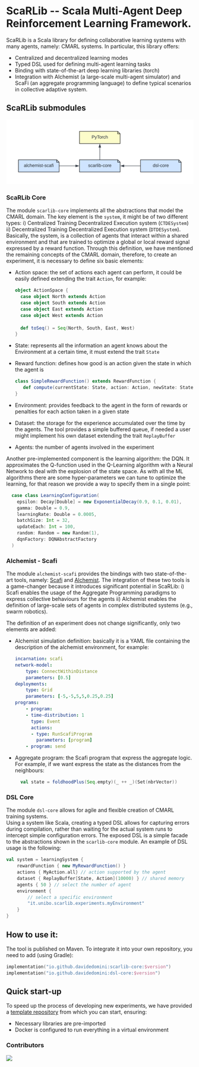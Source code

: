 # ScaRLib -- Scala Multi-Agent Deep Reinforcement Learning Framework.
ScaRLib is a Scala library for defining collaborative learning systems with many agents, namely: CMARL systems. 
In particular, this library offers:
- Centralized and decentralized learning modes
- Typed DSL used for defining multi-agent learning tasks
- Binding with state-of-the-art deep learning libraries (torch)
- Integration with Alchemist (a large-scale multi-agent simulator) and ScaFi (an aggregate programming language) to define typical scenarios in collective adaptive  system.

## ScaRLib submodules

![scarlib-modules](.img/scarlib-modules.png)

### ScaRLib Core
The module `scarlib-core` implements all the abstractions that model the CMARL domain. 
The key element is the `system`, it might be of two different types: 
    i) Centralized Training Decentralized Execution system (`CTDESystem`)
    ii) Decentralized Training Decentralized Execution system (`DTDESystem`).
Basically, the system, is a collection of agents that interact within a shared environment
and that are trained to optimize a global or local reward signal expressed by
a reward function. 
Through this definition, we have mentioned the remaining concepts of the CMARL domain,
therefore, to create an experiment, it is necessary to define six basic elements:

- Action space: the set of actions each agent can perform, it could be easily defined 
        extending the trait `Action`, for example:
  ```scala
  object ActionSpace {
    case object North extends Action
    case object South extends Action
    case object East extends Action
    case object West extends Action
  
    def toSeq() = Seq(North, South, East, West)
  }
  ```
  
- State: represents all the information an agent knows about the Environment at a certain time, 
    it must extend the trait `State`

- Reward function: defines how good is an action given the state in which the agent is
     ```scala
  class SimpleRewardFunction() extends RewardFunction {
        def compute(currentState: State, action: Action, newState: State): Double = ???
  }
  ```
  
- Environment: provides feedback to the agent in the form of rewards or penalties 
      for each action taken in a given state

- Dataset: the storage for the experience accumulated over the time by the agents. 
    The tool provides a simple buffered queue, if needed a user might implement his own dataset 
    extending the trait `ReplayBuffer`

- Agents: the number of agents involved in the experiment

Another pre-implemented component is the learning algorithm: the DQN. It approximates the Q-function used in the 
    Q-Learning algorithm with a Neural Network to deal with the explosion of the state space.
    As with all the ML algorithms there are some hyper-parameters we can tune to optimize the learning, 
    for that reason we provide a way to specify them in a single point:
```scala
  case class LearningConfiguration(
    epsilon: Decay[Double] = new ExponentialDecay(0.9, 0.1, 0.01),
    gamma: Double = 0.9,
    learningRate: Double = 0.0005,
    batchSize: Int = 32,
    updateEach: Int = 100,
    random: Random = new Random(1),
    dqnFactory: DQNAbstractFactory
  )
  ```


### Alchemist - Scafi
The module `alchemist-scafi` provides the bindings with two state-of-the-art tools, 
    namely: [Scafi](https://github.com/scafi/scafi) 
    and [Alchemist](http://alchemistsimulator.github.io/).
The integration of these two tools is a game-changer because it introduces 
    significant potential in ScaRLib: 
    i) Scafi enables the usage of the Aggregate Programming paradigms 
        to express collective behaviours for the agents
    ii) Alchemist enables the definition of large-scale sets of agents 
        in complex distributed systems (e.g., swarm robotics).

The definition of an experiment does not change significantly, only two elements are added:

- Alchemist simulation definition: basically it is a YAML file containing the description 
    of the alchemist environment, for example:
    ```yaml
    incarnation: scafi
    network-model:
        type: ConnectWithinDistance
        parameters: [0.5]
    deployments:
        type: Grid
        parameters: [-5,-5,5,5,0.25,0.25]
    programs:
        - program:
        - time-distribution: 1
          type: Event
          actions:
          - type: RunScafiProgram
            parameters: [program]
        - program: send
    ```
- Aggregate program: the Scafi program that express the aggregate logic. For example,
    if we want express the state as the distances from the neighbours:
    ```scala
      val state = foldhoodPlus(Seq.empty)(_ ++ _)(Set(nbrVector))
    ```
### DSL Core
The module `dsl-core` allows for agile and flexible creation of CMARL training systems.  
Using a system like Scala, creating a typed DSL allows for capturing errors during compilation, rather than waiting
    for the actual system runs to intercept simple configuration errors.
The exposed DSL is a simple facade to the abstractions shown in the `scarlib-core` module.
An example of DSL usage is the following:
```scala
val system = learningSystem {
    rewardFunction { new MyRewardFunction() } 
    actions { MyAction.all} // action supported by the agent
    dataset { ReplayBuffer[State, Action](10000) } // shared memory
    agents { 50 } // select the number of agent
    environment {
        // select a specific environment
        "it.unibo.scarlib.experiments.myEnvironment"
    }
}
```

## How to use it:
The tool is published on Maven. 
To integrate it into your own repository, you need to add (using Gradle):
```kotlin
implementation("io.github.davidedomini:scarlib-core:$version")
implementation("io.github.davidedomini:dsl-core:$version")
```

## Quick start-up

To speed up the process of developing new experiments, we have provided a [template repository](https://github.com/ScaRLib-group/ScaRLib-experiments-startup) from which you can start, ensuring:
- Necessary libraries are pre-imported
- Docker is configured to run everything in a virtual environment

### Contributors

<a href="https://github.com/AlchemistSimulator/Alchemist/graphs/contributors">
	<img src="https://contributors-img.web.app/image?repo=ScaRLib-group/ScaRLib" />
</a>

